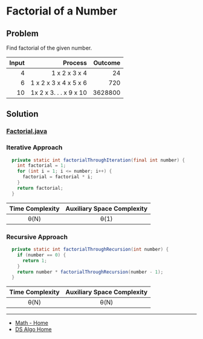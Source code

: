 # Factorial of a Number

## Problem

Find factorial of the given number.

| Input |                Process | Outcome |
|------:|-----------------------:|--------:|
|     4 |          1 x 2 x 3 x 4 |      24 |
|     6 |  1 x 2 x 3 x 4 x 5 x 6 |     720 |
|    10 | 1x 2 x 3. . . x 9 x 10 | 3628800 |

## Solution

### [Factorial.java](../../src/main/java/com/math/Factorial.java)

### Iterative Approach

```java
  private static int factorialThroughIteration(final int number) {
    int factorial = 1;
    for (int i = 1; i <= number; i++) {
      factorial = factorial * i;
    }
    return factorial;
  }
```

| Time Complexity |  Auxiliary Space Complexity  |
|:---------------:|:----------------------------:|
|      θ(N)       |             θ(1)             |

### Recursive Approach

```java
  private static int factorialThroughRecursion(int number) {
    if (number == 0) {
      return 1;
    }
    return number * factorialThroughRecursion(number - 1);
  }
```

| Time Complexity | Auxiliary Space Complexity |
|:---------------:|:--------------------------:|
|      θ(N)       |            θ(N)            |

___

* [Math - Home](math.md)
* [DS Algo Home](../../README.md)